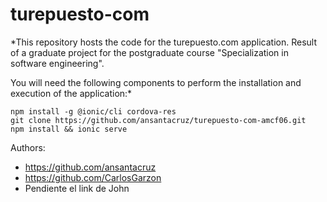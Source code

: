 # turepuesto-com

*This repository hosts the code for the turepuesto.com application. Result of a graduate project for the postgraduate course "Specialization in software engineering".

You will need the following components to perform the installation and execution of the application:* 

    npm install -g @ionic/cli cordova-res
    git clone https://github.com/ansantacruz/turepuesto-com-amcf06.git
    npm install && ionic serve


Authors: 

 - https://github.com/ansantacruz
 - https://github.com/CarlosGarzon
 - Pendiente el link de John
